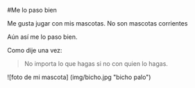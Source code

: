 ﻿#Me lo paso bien 

Me gusta jugar con mis mascotas. No son mascotas corrientes

Aún así me lo paso bien.

Como dije una vez:
>No importa lo que hagas 
>si no con quien lo hagas.

![foto de mi mascota] (img/bicho.jpg "bicho palo")


